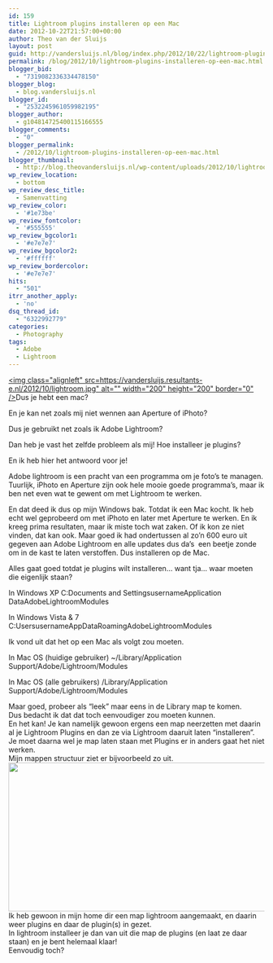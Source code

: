 ```yaml
---
id: 159
title: Lightroom plugins installeren op een Mac
date: 2012-10-22T21:57:00+00:00
author: Theo van der Sluijs
layout: post
guid: http://vandersluijs.nl/blog/index.php/2012/10/22/lightroom-plugins-installeren-op-een-mac/
permalink: /blog/2012/10/lightroom-plugins-installeren-op-een-mac.html
blogger_bid:
  - "7319082336334478150"
blogger_blog:
  - blog.vandersluijs.nl
blogger_id:
  - "2532245961059982195"
blogger_author:
  - g104814725400115166555
blogger_comments:
  - "0"
blogger_permalink:
  - /2012/10/lightroom-plugins-installeren-op-een-mac.html
blogger_thumbnail:
  - http://blog.theovandersluijs.nl/wp-content/uploads/2012/10/lightroom.jpg
wp_review_location:
  - bottom
wp_review_desc_title:
  - Samenvatting
wp_review_color:
  - '#1e73be'
wp_review_fontcolor:
  - '#555555'
wp_review_bgcolor1:
  - '#e7e7e7'
wp_review_bgcolor2:
  - '#ffffff'
wp_review_bordercolor:
  - '#e7e7e7'
hits:
  - "501"
itrr_another_apply:
  - 'no'
dsq_thread_id:
  - "6322992779"
categories:
  - Photography
tags:
  - Adobe
  - Lightroom
---
```

[<img class="alignleft" src=https://vandersluijs.resultants-e.nl/2012/10/lightroom.jpg" alt="" width="200" height="200" border="0" />](/images/2012/10/lightroom.jpg)Dus je hebt een mac?
  
En je kan net zoals mij niet wennen aan Aperture of iPhoto?

Dus je gebruikt net zoals ik Adobe Lightroom?

Dan heb je vast het zelfde probleem als mij! Hoe installeer je plugins?

En ik heb hier het antwoord voor je!

<!--more-->

Adobe lightroom is een pracht van een programma om je foto&#8217;s te managen. Tuurlijk, iPhoto en Aperture zijn ook hele mooie goede programma&#8217;s, maar ik ben net even wat te gewent om met Lightroom te werken.

En dat deed ik dus op mijn Windows bak. Totdat ik een Mac kocht. Ik heb echt wel geprobeerd om met iPhoto en later met Aperture te werken. En ik kreeg prima resultaten, maar ik miste toch wat zaken. Of ik kon ze niet vinden, dat kan ook. Maar goed ik had ondertussen al zo&#8217;n 600 euro uit gegeven aan Adobe Lightroom en alle updates dus da&#8217;s  een beetje zonde om in de kast te laten verstoffen. Dus installeren op de Mac.

Alles gaat goed totdat je plugins wilt installeren&#8230; want tja&#8230; waar moeten die eigenlijk staan?

In Windows XP C:Documents and SettingsusernameApplication DataAdobeLightroomModules
  
In Windows Vista & 7 C:UsersusernameAppDataRoamingAdobeLightroomModules

<div>
  Ik vond uit dat het op een Mac als volgt zou moeten.
</div>

In Mac OS (huidige gebruiker) ~/Library/Application Support/Adobe/Lightroom/Modules
  
In Mac OS (alle gebruikers) /Library/Application Support/Adobe/Lightroom/Modules

<div>
  Maar goed, probeer als &#8220;leek&#8221; maar eens in de Library map te komen.
</div>

<div>
</div>

<div>
  Dus bedacht ik dat dat toch eenvoudiger zou moeten kunnen.
</div>

<div>
</div>

<div>
  En het kan! Je kan namelijk gewoon ergens een map neerzetten met daarin al je Lightroom Plugins en dan ze via Lightroom daaruit laten &#8220;installeren&#8221;. Je moet daarna wel je map laten staan met Plugins er in anders gaat het niet werken.
</div>

<div>
</div>

<div>
  Mijn mappen structuur ziet er bijvoorbeeld zo uit.
</div>

<div>
  <a href=https://vandersluijs.resultants-e.nl/2012/10/Schermafbeelding-2012-10-22-om-22.44.26.png"><img src=https://vandersluijs.resultants-e.nl/2012/10/Schermafbeelding-2012-10-22-om-22.44.26-300x1381.png" alt="" width="640" height="292" border="0" /></a>
</div>

<div>
</div>

<div>
  Ik heb gewoon in mijn home dir een map lightroom aangemaakt, en daarin weer plugins en daar de plugin(s) in gezet.
</div>

<div>
</div>

<div>
  In lightroom installeer je dan van uit die map de plugins (en laat ze daar staan) en je bent helemaal klaar!
</div>

<div>
</div>

<div>
  Eenvoudig toch?
</div>